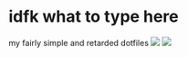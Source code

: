 # idfk what to type here
my fairly simple and retarded dotfiles
<img  src = "https://cdn.discordapp.com/attachments/818606802039603200/1038231783071826082/screenshot_2022-11-05-002206.png"/>
<img  src = "https://cdn.discordapp.com/attachments/818606802039603200/1038232281837469726/screenshot_2022-11-05-002400.png"/>
